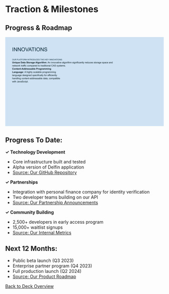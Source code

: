 # Traction & Milestones

## Progress & Roadmap

![Traction & Milestones](../images/slide19.png)


## Progress To Date:

**✓ Technology Development**
- Core infrastructure built and tested
- Alpha version of Delfin application
- [Source: Our GitHub Repository]()

**✓ Partnerships**
- Integration with personal finance company for identity verification
- Two developer teams building on our API
- [Source: Our Partnership Announcements]()

**✓ Community Building**
- 2,500+ developers in early access program
- 15,000+ waitlist signups
- [Source: Our Internal Metrics]()

## Next 12 Months:
- Public beta launch (Q3 2023)
- Enterprise partner program (Q4 2023)
- Full production launch (Q2 2024)
- [Source: Our Product Roadmap]()


[Back to Deck Overview](../README.md)
